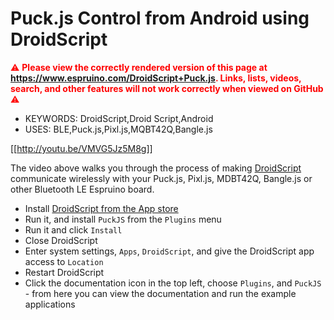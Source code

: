 <!--- Copyright (c) 2019 Gordon Williams, Pur3 Ltd. See the file LICENSE for copying permission. -->
Puck.js Control from Android using DroidScript
==============================================

<span style="color:red">:warning: **Please view the correctly rendered version of this page at https://www.espruino.com/DroidScript+Puck.js. Links, lists, videos, search, and other features will not work correctly when viewed on GitHub** :warning:</span>

* KEYWORDS: DroidScript,Droid Script,Android
* USES: BLE,Puck.js,Pixl.js,MQBT42Q,Bangle.js

[[http://youtu.be/VMVG5Jz5M8g]]

The video above walks you through the process of making [DroidScript](https://play.google.com/store/apps/details?id=com.smartphoneremote.androidscriptfree&hl=en_GB)
communicate wirelessly with your Puck.js, Pixl.js, MDBT42Q, Bangle.js or other Bluetooth LE Espruino board.

* Install [DroidScript from the App store](https://play.google.com/store/apps/details?id=com.smartphoneremote.androidscriptfree&hl=en_GB)
* Run it, and install `PuckJS` from the `Plugins` menu
* Run it and click `Install`
* Close DroidScript
* Enter system settings, `Apps`, `DroidScript`, and give the DroidScript app access to `Location`
* Restart DroidScript
* Click the documentation icon in the top left, choose `Plugins`, and `PuckJS` - from here you can view the documentation and run the example applications
